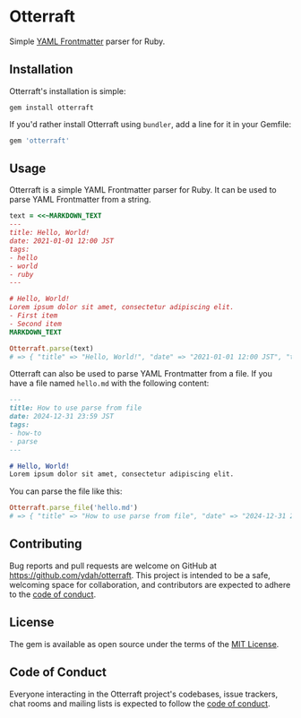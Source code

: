 # Otterraft

Simple [YAML Frontmatter](https://pandoc.org/MANUAL.html#extension-yaml_metadata_block) parser for Ruby.

## Installation

Otterraft's installation is simple:

```console
gem install otterraft
```

If you'd rather install Otterraft using `bundler`, add a line for it in your Gemfile:

```ruby
gem 'otterraft'
```

## Usage

Otterraft is a simple YAML Frontmatter parser for Ruby. It can be used to parse YAML Frontmatter from a string.

```ruby
text = <<~MARKDOWN_TEXT
---
title: Hello, World!
date: 2021-01-01 12:00 JST
tags:
- hello
- world
- ruby
---

# Hello, World!
Lorem ipsum dolor sit amet, consectetur adipiscing elit.
- First item
- Second item
MARKDOWN_TEXT

Otterraft.parse(text)
# => { "title" => "Hello, World!", "date" => "2021-01-01 12:00 JST", "tags" => ["hello", "world", "ruby"] }
```

Otterraft can also be used to parse YAML Frontmatter from a file.
If you have a file named `hello.md` with the following content:

```markdown
---
title: How to use parse from file
date: 2024-12-31 23:59 JST
tags:
- how-to
- parse
---

# Hello, World!
Lorem ipsum dolor sit amet, consectetur adipiscing elit.
```

You can parse the file like this:

```ruby
Otterraft.parse_file('hello.md')
# => { "title" => "How to use parse from file", "date" => "2024-12-31 23:59 JST", "tags" => ["how-to", "parse"] }
```

## Contributing

Bug reports and pull requests are welcome on GitHub at https://github.com/ydah/otterraft. This project is intended to be a safe, welcoming space for collaboration, and contributors are expected to adhere to the [code of conduct](./CODE_OF_CONDUCT.md).

## License

The gem is available as open source under the terms of the [MIT License](./LICENSE.txt).

## Code of Conduct

Everyone interacting in the Otterraft project's codebases, issue trackers, chat rooms and mailing lists is expected to follow the [code of conduct](./CODE_OF_CONDUCT.md).
